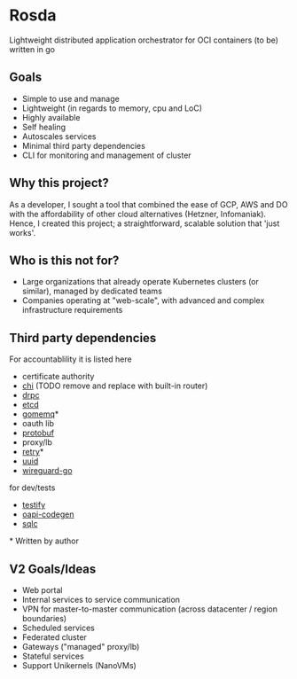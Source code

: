 # Rosda
Lightweight distributed application orchestrator for OCI containers (to be) written in go

## Goals

- Simple to use and manage
- Lightweight (in regards to memory, cpu and LoC)
- Highly available
- Self healing
- Autoscales services
- Minimal third party dependencies
- CLI for monitoring and management of cluster

## Why this project?

As a developer, I sought a tool that combined the ease of GCP, AWS and DO with the affordability of other cloud alternatives (Hetzner, Infomaniak). Hence, I created this project; a straightforward, scalable solution that 'just works'. 

## Who is this not for?

* Large organizations that already operate Kubernetes clusters (or similar), managed by dedicated teams
* Companies operating at "web-scale", with advanced and complex infrastructure requirements

## Third party dependencies 
For accountablility it is listed here

- certificate authority
- [chi](https://github.com/go-chi/chi) (TODO remove and replace with built-in router)
- [drpc](https://github.com/storj/drpc)
- [etcd](https://go.etcd.io/etcd/client/v3)
- [gomemq](https://github.com/chk-n/gomemq)*
- oauth lib
- [protobuf](https://github.com/golang/protobuf)
- proxy/lb
- [retry](https://github.com/chk-n/retry)* 
- [uuid](https://github.com/google/uuid)
- [wireguard-go](https://github.com/WireGuard/wireguard-go)

for dev/tests
- [testify](https://github.com/stretchr/testify)
- [oapi-codegen](https://github.com/deepmap/oapi-codegen)
- [sqlc](https://github.com/sqlc-dev/sqlc)

\* Written by author
## V2 Goals/Ideas
- Web portal
- Internal services to service communication
- VPN for master-to-master communication  (across datacenter / region boundaries)
- Scheduled services
- Federated cluster
- Gateways ("managed" proxy/lb)
- Stateful services
- Support Unikernels (NanoVMs)
